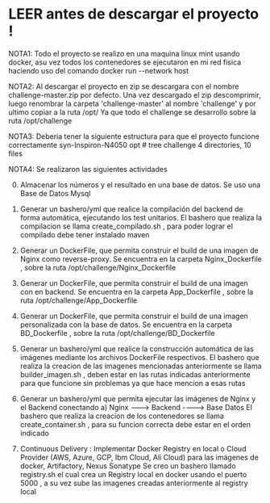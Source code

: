 # LEER antes de descargar el proyecto !

NOTA1:
Todo el proyecto se realizo en una maquina linux mint usando docker, asu vez todos los contenedores  se ejecutaron en mi red fisica haciendo uso del comando docker run --network host



NOTA2: 
Al descargar el proyecto en zip se descargara con el nombre challenge-master.zip por defecto. Una vez descargado el zip descomprimir, luego renombrar la carpeta 'challenge-master' al nombre 'challenge' y por ultimo copiar a la ruta /opt/     Ya que todo el challenge se desarrollo sobre la ruta /opt/challenge


NOTA3:
Deberia tener la siguiente estructura para que el proyecto funcione correctamente
syn-Inspiron-N4050 opt # tree challenge
4 directories, 10 files


NOTA4:
Se realizaron las siguientes actividades

0. Almacenar los números y el resultado en una base de datos.
Se uso una Base de Datos Mysql

1. Generar un bashero/yml que realice la compilación del backend de forma automática, ejecutando los test unitarios.
El bashero que realiza la compilacion se llama create_compilado.sh  , para poder lograr el compilado debe tener instalado maven

2. Generar un DockerFile, que permita construir el build de una imagen de Nginx como reverse-proxy.
Se encuentra en la carpeta Nginx_Dockerfile , sobre la ruta /opt/challenge/Nginx_Dockerfile  

3. Generar un DockerFile, que permita construir el build de una imagen con en backend.
Se encuentra en la carpeta App_Dockerfile , sobre la ruta /opt/challenge/App_Dockerfile

4. Generar un DockerFile, que permita construir el build de una imagen personalizada con la base de datos.
Se encuentra en la carpeta BD_Dockerfile , sobre la ruta /opt/challenge/BD_Dockerfile

5. Generar un bashero/yml que realice la construcción automática de las imágenes mediante los archivos DockerFile respectivos.
El bashero que realiza la creacion de las imagenes mencionadas anteriormente se llama builder_imagen.sh , deben estar en las rutas indicadas anteriormente para que funcione sin problemas ya que hace mencion a esas rutas

6. Generar un bashero/yml que permita ejecutar las imágenes de Nginx y el Backend conectando
    a) Nginx ---> Backend ----> Base Datos
El bashero que realiza la creacion de los contenedores se llama create_container.sh , para su funcion correcta debe estar en el orden indicado

8. Continuous Delivery     : Implementar Docker Registry en local o Cloud Provider (AWS, Azure, GCP, Ibm Cloud, Ali Cloud) para las imágenes de docker,      Artifactory, Nexus Sonatype
Se creo un bashero llamado registry.sh el cual crea un Registry local en docker usando el puerto 5000 , a su vez sube las imagenes creadas anteriormente al registry local



